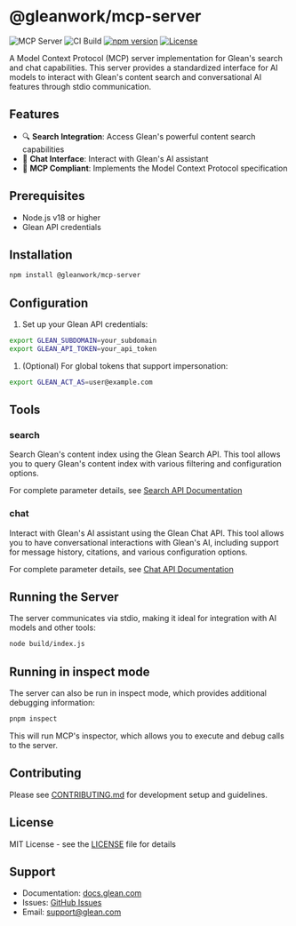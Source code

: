 # @gleanwork/mcp-server

![](https://badge.mcpx.dev?type=server 'MCP Server')
![CI Build](https://github.com/gleanwork/mcp-server/actions/workflows/ci.yml/badge.svg)
[![npm version](https://badge.fury.io/js/%40gleanwork%2Fmcp-server.svg)](https://badge.fury.io/js/%40gleanwork%2Fmcp-server)
[![License](https://img.shields.io/npm/l/@gleanwork%2Fmcp-server.svg)](https://github.com/gleanwork/mcp-server/blob/main/LICENSE)

A Model Context Protocol (MCP) server implementation for Glean's search and chat capabilities. This server provides a standardized interface for AI models to interact with Glean's content search and conversational AI features through stdio communication.

## Features

- 🔍 **Search Integration**: Access Glean's powerful content search capabilities
- 💬 **Chat Interface**: Interact with Glean's AI assistant
- 🔄 **MCP Compliant**: Implements the Model Context Protocol specification

## Prerequisites

- Node.js v18 or higher
- Glean API credentials

## Installation

```bash
npm install @gleanwork/mcp-server
```

## Configuration

1. Set up your Glean API credentials:

```bash
export GLEAN_SUBDOMAIN=your_subdomain
export GLEAN_API_TOKEN=your_api_token
```

1. (Optional) For global tokens that support impersonation:

```bash
export GLEAN_ACT_AS=user@example.com
```

## Tools

### search

Search Glean's content index using the Glean Search API. This tool allows you to query Glean's content index with various filtering and configuration options.

For complete parameter details, see [Search API Documentation](https://developers.glean.com/client/operation/search/)

### chat

Interact with Glean's AI assistant using the Glean Chat API. This tool allows you to have conversational interactions with Glean's AI, including support for message history, citations, and various configuration options.

For complete parameter details, see [Chat API Documentation](https://developers.glean.com/client/operation/chat/)

## Running the Server

The server communicates via stdio, making it ideal for integration with AI models and other tools:

```bash
node build/index.js
```

## Running in inspect mode

The server can also be run in inspect mode, which provides additional debugging information:

```bash
pnpm inspect
```

This will run MCP's inspector, which allows you to execute and debug calls to the server.

## Contributing

Please see [CONTRIBUTING.md](CONTRIBUTING.md) for development setup and guidelines.

## License

MIT License - see the [LICENSE](LICENSE) file for details

## Support

- Documentation: [docs.glean.com](https://docs.glean.com)
- Issues: [GitHub Issues](https://github.com/gleanwork/mcp-server/issues)
- Email: [support@glean.com](mailto:support@glean.com)
